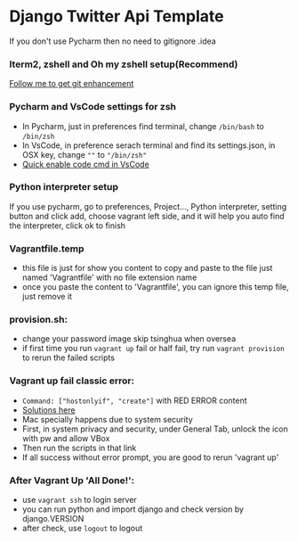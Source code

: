 # Django Twitter Api Template

If you don't use Pycharm then no need to gitignore .idea

### Iterm2, zshell and Oh my zshell setup(Recommend)

[Follow me to get git enhancement](https://medium.com/ayuth/iterm2-zsh-oh-my-zsh-the-most-power-full-of-terminal-on-macos-bdb2823fb04c)

### Pycharm and VsCode settings for zsh

- In Pycharm, just in preferences find terminal, change `/bin/bash` to `/bin/zsh`
- In VsCode, in preference serach terminal and find its settings.json, in OSX key, change `""` to `"/bin/zsh"`
- [Quick enable code cmd in VsCode](https://code.visualstudio.com/docs/setup/mac)

### Python interpreter setup

If you use pycharm, go to preferences, Project..., Python interpreter,
setting button and click add, choose vagrant left side, and it will help you
auto find the interpreter, click ok to finish

### Vagrantfile.temp

- this file is just for show you content to copy and paste to the file just named 'Vagrantfile' with no file extension name
- once you paste the content to 'Vagrantfile', you can ignore this temp file, just remove it

### provision.sh:

- change your password
  image skip tsinghua when oversea
- if first time you run `vagrant up` fail or half fail, try run `vagrant provision` to rerun the failed scripts

### Vagrant up fail classic error:

- `Command: ["hostonlyif", "create"]` with RED ERROR content
- [Solutions here](https://stackoverflow.com/questions/21069908/vboxmanage-error-failed-to-create-the-host-only-adapter)
- Mac specially happens due to system security
- First, in system privacy and security, under General Tab, unlock the icon with pw and allow VBox
- Then run the scripts in that link
- If all success without error prompt, you are good to rerun 'vagrant up'

### After Vagrant Up 'All Done!':

- use `vagrant ssh` to login server
- you can run python and import django and check version by django.VERSION
- after check, use `logout` to logout
